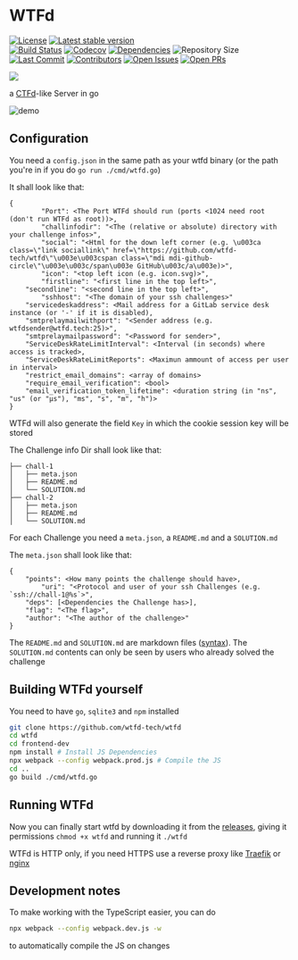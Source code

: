 # WTFd

[![License](https://img.shields.io/github/license/wtfd-tech/wtfd?style=flat-square)](https://github.com/wtfd-tech/wtfd/blob/master/LICENSE)
[![Latest stable version](https://img.shields.io/github/v/tag/wtfd-tech/wtfd?label=Latest%20Version&style=flat-square)](https://github.com/wtfd-tech/wtfd/releases)  
[![Build Status](https://img.shields.io/endpoint.svg?url=https%3A%2F%2Factions-badge.atrox.dev%2Fwtfd-tech%2Fwtfd%2Fbadge%3Fref%3Dmaster&style=flat-square)](https://actions-badge.atrox.dev/wtfd-tech/wtfd/goto?ref=master)
[![Codecov](https://img.shields.io/codecov/c/github/wtfd-tech/wtfd?style=flat-square&logo=codecov&label=Coverage)](https://codecov.io/gh/wtfd-tech/wtfd)
[![Dependencies](https://img.shields.io/librariesio/github/wtfd-tech/wtfd?style=flat-square&label=Dependencies)](https://libraries.io/github/wtfd-tech/wtfd)
![Repository Size](https://img.shields.io/github/repo-size/wtfd-tech/wtfd?style=flat-square&label=Repo%20Size)  
[![Last Commit](https://img.shields.io/github/last-commit/wtfd-tech/wtfd?style=flat-square&label=Last%20Commit)](https://github.com/wtfd-tech/wtfd/commits/master)
[![Contributors](https://img.shields.io/github/contributors/wtfd-tech/wtfd?style=flat-square&label=Contributors)](https://github.com/wtfd-tech/wtfd/graphs/contributors)
[![Open Issues](https://img.shields.io/github/issues/wtfd-tech/wtfd?style=flat-square&label=Issues)](https://github.com/wtfd-tech/wtfd/issues)
[![Open PRs](https://img.shields.io/github/issues-pr/wtfd-tech/wtfd?style=flat-square&label=Pull%20Requests)](https://github.com/wtfd-tech/wtfd/pulls)
<!--Micro badger docker image size-->
<!-- Docker hub stars-->

![](https://raw.githubusercontent.com/wtfd-tech/wtfd/master/icon.svg?sanitize=true)

a [CTFd](https://ctfd.io/)-like Server in go

![demo](https://raw.githubusercontent.com/wtfd-tech/wtfd/master/demo.png)

## Configuration

You need a `config.json` in the same path as your wtfd binary (or the path you're in if you do `go run ./cmd/wtfd.go`)

It shall look like that:

```
{
        "Port": <The Port WTFd should run (ports <1024 need root (don't run WTFd as root))>,
        "challinfodir": "<The (relative or absolute) directory with your challenge infos>",
        "social": "<Html for the down left corner (e.g. \u003ca class=\"link sociallink\" href=\"https://github.com/wtfd-tech/wtfd\"\u003e\u003cspan class=\"mdi mdi-github-circle\"\u003e\u003c/span\u003e GitHub\u003c/a\u003e)>",
        "icon": "<top left icon (e.g. icon.svg)>",
        "firstline": "<first line in the top left>",
	"secondline": "<second line in the top left>",
       	"sshhost": "<The domain of your ssh challenges>"
	"servicedeskaddress": <Mail address for a GitLab service desk instance (or '-' if it is disabled),
	"smtprelaymailwithport": "<Sender address (e.g. wtfdsender@wtfd.tech:25)>",
	"smtprelaymailpassword": "<Password for sender>",
	"ServiceDeskRateLimitInterval": <Interval (in seconds) where access is tracked>,
	"ServiceDeskRateLimitReports": <Maximun ammount of access per user in interval> 
	"restrict_email_domains": <array of domains>
	"require_email_verification": <bool>
	"email_verification_token_lifetime": <duration string (in "ns", "us" (or "µs"), "ms", "s", "m", "h")>
}
```

WTFd will also generate the field `Key` in which the cookie session key will be stored


The Challenge info Dir shall look like that:

```
├── chall-1
│   ├── meta.json
│   ├── README.md
│   └── SOLUTION.md
├── chall-2
│   ├── meta.json
│   ├── README.md
│   └── SOLUTION.md
```

For each Challenge you need a `meta.json`, a `README.md` and a `SOLUTION.md`

The `meta.json` shall look like that:

```
{
	"points": <How many points the challenge should have>,
        "uri": "<Protocol and user of your ssh Challenges (e.g. `ssh://chall-1@%s`>",
	"deps": [<Dependencies the Challenge has>],
	"flag": "<The flag>",
	"author": "<The author of the challenge>"
}
```

The `README.md` and `SOLUTION.md` are markdown files ([syntax](https://github.com/gomarkdown/markdown#extensions)).
The `SOLUTION.md` contents can only be seen by users who already solved the challenge

## Building WTFd yourself

You need to have `go`, `sqlite3` and `npm` installed

```bash
git clone https://github.com/wtfd-tech/wtfd
cd wtfd
cd frontend-dev
npm install # Install JS Dependencies
npx webpack --config webpack.prod.js # Compile the JS
cd ..
go build ./cmd/wtfd.go
```

## Running WTFd

Now you can finally start wtfd by downloading it from the [releases](https://github.com/wtfd-tech/wtfd/releases), giving it permissions `chmod +x wtfd` and running it `./wtfd`

WTFd is HTTP only, if you need HTTPS use a reverse proxy like [Traefik](https://traefik.io/) or [nginx](https://nginx.com/)

## Development notes

To make working with the TypeScript easier, you can do 

```bash
npx webpack --config webpack.dev.js -w
```

to automatically compile the JS on changes
